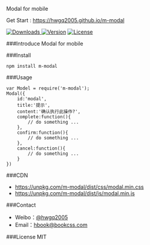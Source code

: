 Modal for mobile

Get Start : https://hwgq2005.github.io/m-modal

<p align="left">
<a href="https://www.npmjs.com/package/m-modal"><img src="https://img.shields.io/npm/dt/m-modal.svg" alt="Downloads"> </a><a href="https://www.npmjs.com/package/m-modal"><img src="https://img.shields.io/npm/v/m-modal.svg" alt="Version"></a> <a href="https://www.npmjs.com/package/m-modal"><img src="https://img.shields.io/npm/l/m-modal.svg" alt="License"></a>
</p>

###Introduce
Modal for mobile

###Install
```
npm install m-modal  
```

###Usage
```
var Model = require('m-modal');
Modal({
	id:'modal',
	title:'提示',
	content:'确认执行此操作?',
	complete:function(){
		// do something ...				
	},
	confirm:function(){
		// do something ...
	},
	cancel:function(){
		// do something ...
	}
})
```
###CDN

- https://unpkg.com/m-modal/dist/css/modal.min.css
- https://unpkg.com/m-modal/dist/js/modal.min.js

###Contact

- Weibo：[@hwgq2005](http://www.weibo.com/hwgq2005) 
- Email：hbook@bookcss.com

###License
MIT